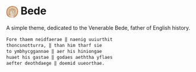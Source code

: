 <h1>
  <img src="https://github.com/caiodrear/bede/blob/main/bede.png" width="32" height="32" style="vertical-align: middle;">
  Bede
</h1>

A simple theme, dedicated to the Venerable Bede, father of English history.

```
Fore thaem neidfaerae ‖ naenig uuiurthit
thoncsnotturra, ‖ than him tharf sie
to ymbhycggannae ‖ aer his hiniongae
huaet his gastae ‖ godaes aeththa yflaes
aefter deothdaege ‖ doemid uueorthae.
```
